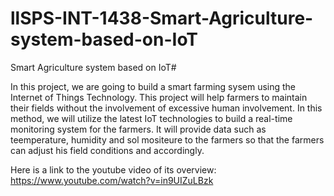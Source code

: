 # llSPS-INT-1438-Smart-Agriculture-system-based-on-IoT
Smart Agriculture system based on IoT#

In this project, we are going to build a smart farming sysem using the Internet of Things
Technology. This project will help farmers to maintain their fields without the
involvement of excessive human involvement.
In this method, we will utilize the latest IoT technologies to build a real-time monitoring
system for the farmers. It will provide data such as teemperature, humidity and sol
mositeure to the farmers so that the farmers can adjust his field conditions and
accordingly.

Here is a link to the youtube video of its overview:
https://www.youtube.com/watch?v=in9UIZuLBzk
